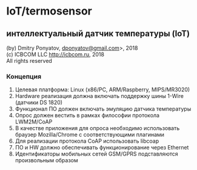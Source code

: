 # IoT/termosensor
## интеллектуальный датчик температуры (IoT)

(by) Dmitry Ponyatov, <dponyatov@gmail.com>>, 2018  
(c) ICBCOM LLC http://icbcom.ru, 2018  
All rights reserved

### Концепция

1. Целевая платформа: Linux (x86/PC, ARM/Raspberry, MIPS/MR3020)
1. Hardware реализация должна включать поддержку шины 1-Wire (датчики DS 1820)
1. Функционал ПО должен включать эмуляцию датчика температуры
1. Опрос должен вестить в рамках философии протокола LWM2M/CoAP
1. В качестве приложения для опроса необходимо использовать браузер
Mozilla/Chrome с соответствующими плагинами
1. Для реализации протокола CoAP использовать libcoap
1. ПО и HW должно обеспечивать функционирование через Ethernet
1. Идентификаторы мобильных сетей GSM/GPRS подставляются произвольным образом
 
